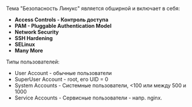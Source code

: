 
Тема "Безопасность Линукс" является обширной и включает в себя:
- **Access Controls - Контроль доступа**
- **PAM - Pluggable Authentication Model**
- **Network Security**
- **SSH Hardening**
- **SELinux**
- **Many More**

Типы пользователей:
- User Account - обычные пользователи
- SuperUser Account - root, его UID = 0
- System Accounts - Системные пользователи, <100 или между 500 и 1000
- Service Accounts - Сервисные пользователи - напр. nginx.
